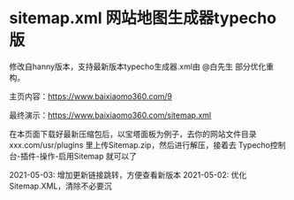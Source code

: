 # sitemap.xml 网站地图生成器typecho版

修改自hanny版本，支持最新版本typecho生成器.xml由 @白先生 部分优化重构。

主页内容：https://www.baixiaomo360.com/9

最终演示：https://www.baixiaomo360.com/sitemap.xml

在本页面下载好最新压缩包后，以宝塔面板为例子，去你的网站文件目录 xxx.com/usr/plugins 里上传Sitemap.zip，然后进行解压，接着去 Typecho控制台-插件-操作-启用Sitemap 就可以了


2021-05-03: 增加更新链接跳转，方便查看新版本
2021-05-02: 优化Sitemap.XML，清除不必要沉
